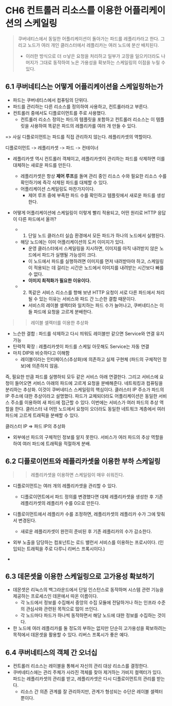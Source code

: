 # CH6 컨트롤러 리소스를 이용한 어플리케이션의 스케일링

> 쿠버네티스에서 동일한 어플리케이션이 돌아가는 파드를 레플리카라고 한다. 그리고 노드가 여러 개인 클러스터에서 레플리카는 여러 노드에 분산 배치된다.
> - 이러한 방식으로 더 ㅁ낳은 요청을 처리하고 일부가 고장을 일으키더라도 나머지가 그대로 동작하여 노은 가용성을 확보하는 스케일링의 이점을 누릴 수 있다.

## 6.1 쿠버네티스는 어떻게 어플리케이션을 스케일링하는가
- 파드는 쿠버네티스에서 컴퓨팅의 단위다.
- 파드를 관리하는 다른 리소스를 정의하여 사용하고, 컨트롤러라고 부른다.
- 컨트롤러 중에서도 디플로이먼트를 주로 사용했다.
  - 컨트롤러 리소스 정의는 파드의 템플릿을 포함하고 컨트롤러 리소스는 이 템플릿을 사용하여 똑같은 파드의 레플리카를 여러 개 만들 수 있다.

=> 사실 디플로이먼트는 파드를 직접 관리하지 않는다. 레플리카셋의 역할이다.

디플로이먼트 -> 레플리카셋 -> 파드 -> 컨테이너

- 레플리카셋 역시 컨트롤러 객체이고, 레플리카셋이 관리하는 파드를 삭제하면 이를 대체하는 새로운 파드를 만든다.
  - 레플리카셋은 항상 **제어 루프**를 돌며 관리 중인 리소스 수와 필요한 리소스 수를 확인하기에 즉각 삭제된 파드를 대체할 수 있다.
  - 어플리케이션 스케일링도 마찬가지이다.
    - 제어 루프 중에 부족한 파드 수를 확인하고 템플릿에서 새로운 파드를 생성한다.

- 어떻게 어플리케이션에 스케일링이 이렇게 빨리 적용되고, 어떤 원리로 HTTP 응답이 다른 파드에서 올까?
  - 1. 단일 노드 클러스터 실습 환경에서 모든 파드가 하나의 노드에서 실행된다.
  - 해당 노드에는 이미 어플리케이션의 도커 이미지가 있다.
    - 운영 클러스터에서 스케일링을 지시하면, 이미지를 아직 내려받지 않은 노드에서 파드가 실행될 가능성이 크다.
    - 이 노드에서 파드를 실행하려면 이미지를 먼저 내려받아야 하고, 스케일링이 적용되는 데 걸리는 시간은 노드에서 이미지를 내려받는 시간보다 빠를 수 없다.
    - **이미지 최적화가 필요한 이유이다.**
  - 2. 똑같은 서비스 리소스를 향해 보낸 HTTP 요청이 서로 다른 파드에서 처리될 수 있는 이유는 서비스와 파드 간 느슨한 결합 때문이다.
    - 서비스의 레이블 셀렉터와 일치하는 파드 수가 늘어나고, 쿠버네티스는 이들 파드에 요청을 고르게 분배한다.

>> 레이블 셀렉터를 이용한 추상화
- 느슨한 결합 : 파드를 삭제하고 다시 띄워도 레이블만 같으면 Service와 연결 유지 가능
- 탄력적 확장 : 레플리카셋이 파드를 스케일 아웃해도 Service는 자동 연결
- 마치 DIP와 비슷하다고 이해함
  - 레이블이라는 인터페이스(추상화)에 의존하고 실제 구현체 (파드의 구체적인 정보)에 의존하지 않음.

즉, 필요한 만큼 파드를 실행하되 모두 같은 서비스 아래 연결한다. 그리고 서비스에 요청이 들어오면 서비스 아래의 파드에 고르게 요청을 분배해준다.
네트워킹과 컴퓨팅을 분리하는 추상화. 이것이 쿠버네티스 스케일링의 핵심이다.
클러스터 IP 주소가 파드의 IP 주소에 대한 추상이라고 설명했다. 파드가 교체되더라도 어플리케이션은 동일한 서비스 주소를 이용하여 새 파드에 접근할 수 있다. 이번에는 서비스가 여러 파드의 추상 역할을 한다. 클러스터 내 어떤 노드에서 요청이 오더라도 동일한 네트워크 계층에서 여러 파드에 고르게 트래픽을 분배할 수 있다.

클러스터 IP => 파드 IP의 추상화
- 외부에선 파드의 구체적인 정보를 알지 못한다. 서비스가 여러 파드의 추상 역할을 하여 여러 파드에 트래픽을 적절하게 분배.


## 6.2 디플로이먼트와 레플리카셋을 이용한 부하 스케일링
>> 레플리카셋을 이용하면 스케일링이 매우 쉬워진다.

- 디플로이먼트는 여러 개의 레플리카셋을 관리할 수 있다.
  - 디플로이먼트에서 파드 정의를 변경했다면 대체 레플리카셋을 생성한 후 기존 레플리카셋의 레플리카 수를 0으로 만든다.
- 디플로이먼트에서 레플리카 수를 조정하면, 레플리카셋의 레플리카 수가 그에 맞춰서 변경된다.
  - 새로운 레플리카셋이 완전히 준비된 후 기존 레플리카의 수가 감소한다.

- 외부 노출을 담당하는 컴포넌트는 로드 밸런서 서비스를 이용하는 프로시이다. (인입되는 트래픽을 주로 다루니 리버스 프록시이다.)
- 

## 6.3 데몬셋을 이용한 스케일링으로 고가용성 확보하기
- 데몬셋은 리눅스의 백그라운드에서 단일 인스턴스로 동작하며 시스템 관련 기능을 제공하는 프로세스인 데몬에서 따온 이름이다.
  - 각 노드에서 정보를 수집해서 중앙의 수집 모듈에 전달하거나 하는 인프라 수준의 관심사와 관련된 목적으로 많이 쓰인다.
  - 각 노드마다 파드가 하나씩 동작하면서 해당 노드에 대한 정보를 수집하는 것이다.
- 한 노드에 여러 레플리카를 둘 정도의 부하는 없지만 단순히 고가용성을 확보하려는 목적에서 데몬셋을 활용할 수 있다. 리버스 프록시가 좋은 예다.

## 6.4 쿠버네티스의 객체 간 오너십
- 컨트롤러 리소스는 레이블을 통해서 자신의 관리 대상 리소스를 결정한다. 
- 쿠버네티스에는 관리 주체가 사라진 객체를 찾아 제거하는 가비지 컬렉터가 있다. 파드는 레플리카셋의 관리를 받고, 레플리카셋은 다시 디플로이먼트의 관리를 받는다.
  - 리소스 간 의존 관계를 잘 관리하지만, 관계가 형성되는 수단은 레이블 셀렉터 뿐이다. 
